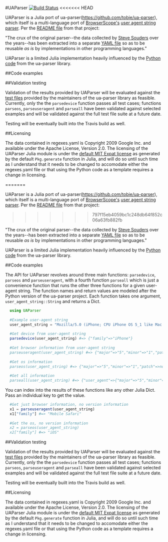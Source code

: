 #UAParser [![Build Status](https://secure.travis-ci.org/randyzwitch/UAParser.jl.png?branch=master)](https://travis-ci.org/randyzwitch/UAParser.jl)
<<<<<<< HEAD

UAParser is a Julia port of ua-parser(https://github.com/tobie/ua-parser), which itself is a multi-language port of [BrowserScope's](http://www.browserscope.org) [user agent string parser](http://code.google.com/p/ua-parser/). Per the [README file](https://github.com/tobie/ua-parser/blob/master/README.markdown) from that project:

"The crux of the original parser--the data collected by [Steve Souders](http://stevesouders.com/) over the years--has been extracted into a separate [YAML file](https://github.com/tobie/ua-parser/blob/master/regexes.yaml) so as to be reusable _as is_ by implementations in other programming languages."

UAParser is a limited Julia implementation heavily influenced by the [Python code](https://github.com/tobie/ua-parser/tree/master/py) from the ua-parser library.

##Code examples

##Validation testing

Validation of the results provided by UAParser will be evaluated against the [test files](https://github.com/tobie/ua-parser/tree/master/test_resources) provided by the maintainers of the ua-parser library as feasible. Currently, only the the `parsedevice` function passes all test cases; functions `parseos`, `parseuseragent` and `parseall` have been validated against selected examples and will be validated against the full test file suite at a future date.

Testing will be eventually built into the Travis build as well.


##Licensing

The data contained in regexes.yaml is Copyright 2009 Google Inc. and available under the Apache License, Version 2.0. The licensing of the UAParser Julia module is under the [default MIT Expat license](https://github.com/randyzwitch/UAParser.jl/blob/master/LICENSE.md) as generated by the default `Pkg.generate` function in Julia, and will do so until such time as I understand that it needs to be changed to accomodate either the regexes.yaml file or that using the Python code as a template requires a change in licensing.


=======

UAParser is a Julia port of ua-parser(https://github.com/tobie/ua-parser), which itself is a multi-language port of [BrowserScope's](http://www.browserscope.org) [user agent string parser](http://code.google.com/p/ua-parser/). Per the [README file](https://github.com/tobie/ua-parser/blob/master/README.markdown) from that project:
>>>>>>> 797f15eb4059bc1c248db64f852c06a63fb882fb

"The crux of the original parser--the data collected by [Steve Souders](http://stevesouders.com/) over the years--has been extracted into a separate [YAML file](https://github.com/tobie/ua-parser/blob/master/regexes.yaml) so as to be reusable _as is_ by implementations in other programming languages."

UAParser is a limited Julia implementation heavily influenced by the [Python code](https://github.com/tobie/ua-parser/tree/master/py) from the ua-parser library.

##Code examples

The API for UAParser revolves around three main functions: `parsedevice`, `parseos` and `parseuseragent`, with a fourth function `parseall` which is just a convenience function that runs the other three functions for a given user-agent string. The function names and return values are modeled after the Python version of the ua-parser project. Each function takes one argument, `user_agent_string::String` and returns a Dict.

```julia
  using UAParser
  
  #Example user-agent string
  user_agent_string = "Mozilla/5.0 (iPhone; CPU iPhone OS 5_1 like Mac OS X) AppleWebKit/534.46 (KHTML, like Gecko) Version/5.1 Mobile/9B179 Safari/7534.48.3"
  
  #Get device from user-agent string
  parsedevice(user_agent_string) #=> {"family"=>"iPhone"}
  
  #Get browser information from user-agent string
  parseuseragent(user_agent_string) #=> {"major"=>"5","minor"=>"1","patch"=>"","family"=>"Mobile Safari"}
  
  #Get os information
  parseos(user_agent_string) #=> {"major"=>"5","minor"=>"1","patch"=>nothing,"patch_minor"=>"","family"=>"iOS"}
  
  #Get all information
  parseall(user_agent_string) #=> {"user_agent"=>{"major"=>"5","minor"=>"1","patch"=>"","family"=>"Mobile Safari"},"string"=>"Mozilla/5.0 (iPhone; CPU iPhone OS 5_1 like Mac OS X) AppleWebKit/534.46 (KHTML, like Gecko) Version/5.1 Mobile/9B179 Safari/7534.48.3","os"=>{"major"=>"5","minor"=>"1","patch"=>nothing,"patch_minor"=>"","family"=>"iOS"},"device"=>{"family"=>"iPhone"}}
```

You can index into the results of these functions like any other Julia Dict. Pass an individual key to get the value.

```julia
  #Get just browser information, no version information
  x1 = parseuseragent(user_agent_string)
  x1["family"] #=> "Mobile Safari"
  
  #Get the os, no version information
  x2 = parseos(user_agent_string)
  x2["family"] #=> "iOS"

```

##Validation testing

Validation of the results provided by UAParser will be evaluated against the [test files](https://github.com/tobie/ua-parser/tree/master/test_resources) provided by the maintainers of the ua-parser library as feasible. Currently, only the the `parsedevice` function passes all test cases; functions `parseos`, `parseuseragent` and `parseall` have been validated against selected examples and will be validated against the full test file suite at a future date.

Testing will be eventually built into the Travis build as well.


##Licensing

The data contained in regexes.yaml is Copyright 2009 Google Inc. and available under the Apache License, Version 2.0. The licensing of the UAParser Julia module is under the [default MIT Expat license](https://github.com/randyzwitch/UAParser.jl/blob/master/LICENSE.md) as generated by the default `Pkg.generate` function in Julia, and will do so until such time as I understand that it needs to be changed to accomodate either the regexes.yaml file or that using the Python code as a template requires a change in licensing.
